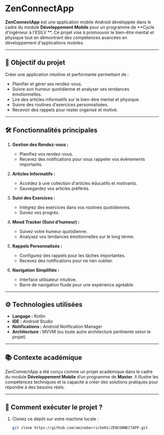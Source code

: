 # ZenConnectApp

**ZenConnectApp** est une application mobile Android développée dans le cadre du module **Développement Mobile** pour un programme de **Cycle d'ingénieur à l'ESILV **. Ce projet vise à promouvoir le bien-être mental et physique tout en démontrant des compétences avancées en développement d'applications mobiles.

---

## 🎯 Objectif du projet

Créer une application intuitive et performante permettant de :

- Planifier et gérer ses rendez-vous.
- Suivre son humeur quotidienne et analyser ses tendances émotionnelles.
- Lire des articles informatifs sur le bien-être mental et physique.
- Suivre des routines d'exercices personnalisées.
- Recevoir des rappels pour rester organisé et motivé.

---

## 🛠️ Fonctionnalités principales

1. **Gestion des Rendez-vous :**
   - Planifiez vos rendez-vous.
   - Recevez des notifications pour vous rappeler vos événements importants.

2. **Articles Informatifs :**
   - Accédez à une collection d'articles éducatifs et motivants.
   - Sauvegardez vos articles préférés.

3. **Suivi des Exercices :**
   - Intégrez des exercices dans vos routines quotidiennes.
   - Suivez vos progrès.

4. **Mood Tracker (Suivi d’humeur) :**
   - Suivez votre humeur quotidienne.
   - Analysez vos tendances émotionnelles sur le long terme.

5. **Rappels Personnalisés :**
   - Configurez des rappels pour les tâches importantes.
   - Recevez des notifications pour ne rien oublier.

6. **Navigation Simplifiée :**
   - Interface utilisateur intuitive.
   - Barre de navigation fluide pour une expérience agréable.

---

## ⚙️ Technologies utilisées

- **Langage :** Kotlin
- **IDE :** Android Studio
- **Notifications :** Android Notification Manager
- **Architecture :** MVVM (ou toute autre architecture pertinente selon le projet)

---

## 📚 Contexte académique

ZenConnectApp a été conçu comme un projet académique dans le cadre du module **Développement Mobile** d’un programme de **Master**. Il illustre les compétences techniques et la capacité à créer des solutions pratiques pour répondre à des besoins réels.

---

## 🚀 Comment exécuter le projet ?

1. Clonez ce dépôt sur votre machine locale :
   ```bash
   git clone https://github.com/amineberriche01/ZENCONNECTAPP.git
